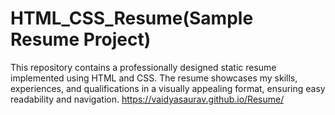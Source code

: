 # HTML_CSS_Resume(Sample Resume Project)
This repository contains a professionally designed static resume implemented using HTML and CSS. The resume showcases my skills, experiences, and qualifications in a visually appealing format, ensuring easy readability and navigation.
https://vaidyasaurav.github.io/Resume/
